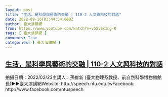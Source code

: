 ```yaml
---
layout: post
title: "生活，是科學與藝術的交融 | 110-2 人文與科技的對話"
date: 2022-09-16T03:44:34.000Z
author: 臺大演講網
from: https://www.youtube.com/watch?v=v55v9x1ng-0
tags: [ 臺大演講網 ]
comments: True
categories: [ 臺大演講網 ]
---
```

<!--1663299874000-->
[生活，是科學與藝術的交融 | 110-2 人文與科技的對話](https://www.youtube.com/watch?v=v55v9x1ng-0)
------

<div>
拍攝日期：2022/02/23主講人：孫維新 (臺大物理系教授、前自然科學博物館館長)►►臺大演講網Website: http://speech.ntu.edu.twFacebook: http://www.facebook.com/ntuspeech
</div>

